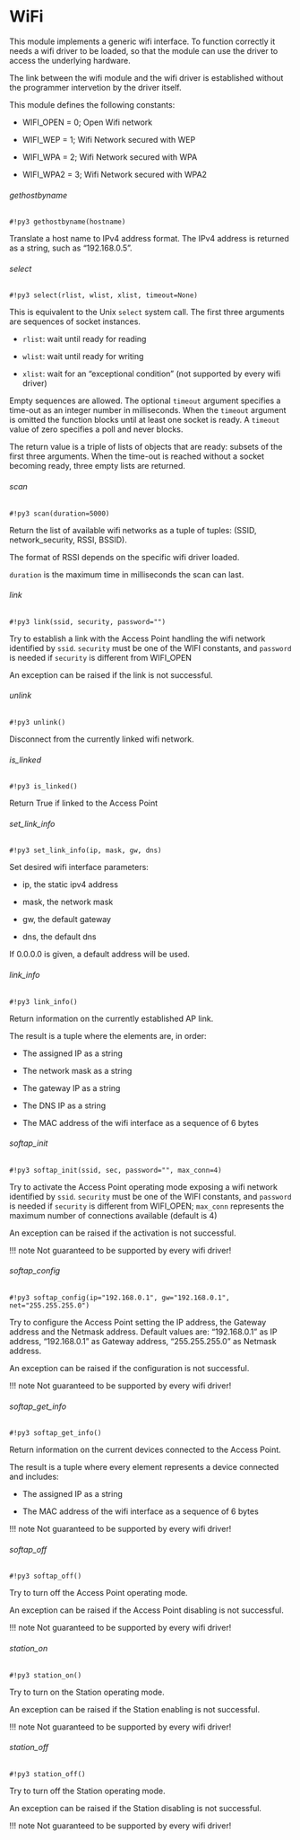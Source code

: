 # WiFi

This module implements a generic wifi interface.
To function correctly it needs a wifi driver to be loaded, so that the module can use
the driver to access the underlying hardware.

The link between the wifi module and the wifi driver is established without the programmer
intervetion by the driver itself.

This module defines the following constants:


* WIFI_OPEN = 0; Open Wifi network


* WIFI_WEP  = 1; Wifi Network secured with WEP


* WIFI_WPA  = 2; Wifi Network secured with WPA


* WIFI_WPA2  = 3; Wifi Network secured with WPA2

###### gethostbyname

```#!py3 gethostbyname(hostname)```

Translate a host name to IPv4 address format. The IPv4 address is returned as a string, such as “192.168.0.5”.

###### select

```#!py3 select(rlist, wlist, xlist, timeout=None)```

This is equivalent to the Unix ```select``` system call.
The first three arguments are sequences of socket instances.


* ```rlist```: wait until ready for reading


* ```wlist```: wait until ready for writing


* ```xlist```: wait for an “exceptional condition” (not supported by every wifi driver)

Empty sequences are allowed. The optional ```timeout``` argument specifies a time-out as an integer number
in milliseconds.  When the ```timeout``` argument is omitted the function blocks until
at least one socket is ready.  A ```timeout``` value of zero specifies a
poll and never blocks.

The return value is a triple of lists of objects that are ready: subsets of the
first three arguments.  When the time-out is reached without a socket
becoming ready, three empty lists are returned.

###### scan

```#!py3 scan(duration=5000)```

Return the list of available wifi networks as a tuple of tuples: (SSID, network_security, RSSI, BSSID).

The format of RSSI depends on the specific wifi driver loaded.

```duration``` is the maximum time in milliseconds the scan can last.

###### link

```#!py3 link(ssid, security, password="")```

Try to establish a link with the Access Point handling the wifi network identified by ```ssid```. ```security``` must be one
of the WIFI constants, and ```password``` is needed if ```security``` is different from WIFI_OPEN

An exception can be raised if the link is not successful.

###### unlink

```#!py3 unlink()```

Disconnect from the currently linked wifi network.

###### is_linked

```#!py3 is_linked()```

Return True if linked to the Access Point

###### set_link_info

```#!py3 set_link_info(ip, mask, gw, dns)```

Set desired wifi interface parameters:


* ip, the static ipv4 address


* mask, the network mask


* gw, the default gateway


* dns, the default dns

If 0.0.0.0 is given, a default address will be used.

###### link_info

```#!py3 link_info()```

Return information on the currently established AP link.

The result is a tuple where the elements are, in order:


* The assigned IP as a string


* The network mask as a string


* The gateway IP as a string


* The DNS IP as a string


* The MAC address of the wifi interface as a sequence of 6 bytes

###### softap_init

```#!py3 softap_init(ssid, sec, password="", max_conn=4)```

Try to activate the Access Point operating mode exposing a wifi network identified by ```ssid```. ```security``` must be one
of the WIFI constants, and ```password``` is needed if ```security``` is different from WIFI_OPEN; ```max_conn``` represents the maximum number of connections available (default is 4)

An exception can be raised if the activation is not successful.

!!! note
	Not guaranteed to be supported by every wifi driver!

###### softap_config

```#!py3 softap_config(ip="192.168.0.1", gw="192.168.0.1", net="255.255.255.0")```

Try to configure the Access Point setting the IP address, the Gateway address and the Netmask address.
Default values are: “192.168.0.1” as IP address, “192.168.0.1” as Gateway address, “255.255.255.0” as Netmask address.

An exception can be raised if the configuration is not successful.

!!! note
	Not guaranteed to be supported by every wifi driver!

###### softap_get_info

```#!py3 softap_get_info()```

Return information on the current devices connected to the Access Point.

The result is a tuple where every element represents a device connected and includes:


* The assigned IP as a string


* The MAC address of the wifi interface as a sequence of 6 bytes

!!! note
	Not guaranteed to be supported by every wifi driver!

###### softap_off

```#!py3 softap_off()```

Try to turn off the Access Point operating mode.

An exception can be raised if the Access Point disabling is not successful.

!!! note
	Not guaranteed to be supported by every wifi driver!

###### station_on

```#!py3 station_on()```

Try to turn on the Station operating mode.

An exception can be raised if the Station enabling is not successful.

!!! note
	Not guaranteed to be supported by every wifi driver!

###### station_off

```#!py3 station_off()```

Try to turn off the Station operating mode.

An exception can be raised if the Station disabling is not successful.

!!! note
	Not guaranteed to be supported by every wifi driver!
<!--stackedit_data:
eyJoaXN0b3J5IjpbLTMyNjQ2OTc1NCwxMTk1OTg0MTk4XX0=
-->
